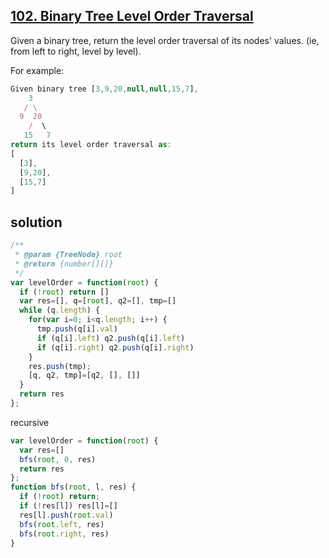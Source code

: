 ## [102. Binary Tree Level Order Traversal](https://leetcode.com/problems/binary-tree-level-order-traversal/)

Given a binary tree, return the level order traversal of its nodes' values. (ie, from left to right, level by level).

For example:

```js
Given binary tree [3,9,20,null,null,15,7],
    3
   / \
  9  20
    /  \
   15   7
return its level order traversal as:
[
  [3],
  [9,20],
  [15,7]
]
```

## solution

```js
/**
 * @param {TreeNode} root
 * @return {number[][]}
 */
var levelOrder = function(root) {
  if (!root) return []
  var res=[], q=[root], q2=[], tmp=[]
  while (q.length) {
    for(var i=0; i<q.length; i++) {
      tmp.push(q[i].val)
      if (q[i].left) q2.push(q[i].left)
      if (q[i].right) q2.push(q[i].right)
    }
    res.push(tmp);
    [q, q2, tmp]=[q2, [], []]
  }
  return res
};
```

recursive

```js
var levelOrder = function(root) {
  var res=[]
  bfs(root, 0, res)
  return res
};
function bfs(root, l, res) {
  if (!root) return;
  if (!res[l]) res[l]=[]
  res[l].push(root.val)
  bfs(root.left, res)
  bfs(root.right, res)
}
```

